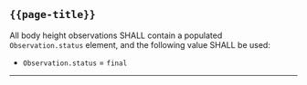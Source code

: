 ## `{{page-title}}`

All body height observations SHALL contain a populated `Observation.status` element, and the  following value SHALL be used:
- `Observation.status` = `final`

---